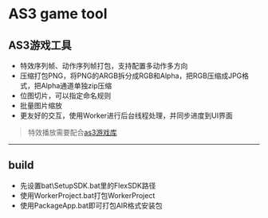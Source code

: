 AS3 game tool
===============

## AS3游戏工具

* 特效序列帧、动作序列帧打包，支持配置多动作多方向
* 压缩打包PNG，将PNG的ARGB拆分成RGB和Alpha，把RGB压缩成JPG格式，把Alpha通道单独zip压缩
* 位图切片，可以指定命名规则
* 批量图片缩放
* 更友好的交互，使用Worker进行后台线程处理，并同步进度到UI界面

> 特效播放需要配合[as3游戏库](https://github.com/worrysprite/worrysprite)

---

## build

* 先设置bat\SetupSDK.bat里的FlexSDK路径
* 使用WorkerProject.bat打包WorkerProject
* 使用PackageApp.bat即可打包AIR格式安装包
